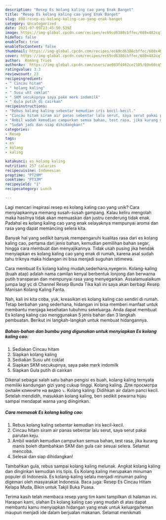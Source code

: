 ```yaml
---
description: "Resep Es kolang kaling cao yang Enak Banget"
title: "Resep Es kolang kaling cao yang Enak Banget"
slug: 698-resep-es-kolang-kaling-cao-yang-enak-banget
category: Uncategorized
date: 2021-07-09T23:45:50.539Z
image: https://img-global.cpcdn.com/recipes/ec69cd6388cbffec/680x482cq70/es-kolang-kaling-cao-foto-resep-utama.jpg
hideToc: false
enableToc: true
enableTocContent: false
thumbnail: https://img-global.cpcdn.com/recipes/ec69cd6388cbffec/680x482cq70/es-kolang-kaling-cao-foto-resep-utama.jpg
cover: https://img-global.cpcdn.com/recipes/ec69cd6388cbffec/680x482cq70/es-kolang-kaling-cao-foto-resep-utama.jpg
author:  Komang Tries
authorAv:  https://img-global.cpcdn.com/users/ae083fd462ce2105/60x60cq50/avatar.jpg
ratingvalue: 3.3
reviewcount: 23
recipeingredient:
- " Cincau hitam"
- " kolang kaling"
- " Susu uht coklat"
- " SKM secukupnya saya pake merk indomilk"
- " Gula putih di cairkan"
recipeinstructions:
- "Rebus kolang kaling sebentar kemudian iris kecil-kecil."
- "Cincau hitam siram air panas sebentar lalu serut, saya serut pakai parutan keju."
- "Ambil wadah kemudian campurkan semua bahan, test rasa, jika kurang manis boleh dtambahkan SKM dan gula cair sesuai selera. Selamat mencoba."
- "Sudah jadi dan siap dihidangkan!"
categories:
- Resep
tags:
- es
- kolang
- kaling

katakunci: es kolang kaling 
nutrition: 257 calories
recipecuisine: Indonesian
preptime: "PT29M"
cooktime: "PT33M"
recipeyield: "1"
recipecategory: Lunch

---
```



Lagi mencari inspirasi resep es kolang kaling cao yang unik? Cara menyiapkannya memang susah-susah gampang. Kalau keliru mengolah maka hasilnya tidak akan memuaskan dan justru cenderung tidak enak. Padahal es kolang kaling cao yang enak selayaknya mempunyai aroma dan rasa yang dapat memancing selera kita.


Banyak hal yang sedikit banyak mempengaruhi kualitas rasa dari es kolang kaling cao, pertama dari jenis bahan, kemudian pemilihan bahan segar, hingga cara membuat dan menyajikannya. Tidak usah pusing jika hendak menyiapkan es kolang kaling cao yang enak di rumah, karena asal sudah tahu triknya maka hidangan ini bisa menjadi suguhan istimewa.

Cara membuat Es kolang kaling mudah,sederhana,nyegerin. Kolang-kaling (buah atap) adalah nama camilan kenyal berbentuk lonjong dan berwarna putih transparan dan mempunyai rasa yang menyegarkan. Assalamualaikum jumpa lagi yc di Channel Resep Bunda Tika kali ini saya akan berbagi Resep Manisan Kolang Kaling Fanta.


Nah, kali ini kita coba, yuk, kreasikan es kolang kaling cao sendiri di rumah. Tetap berbahan yang sederhana, hidangan ini bisa memberi manfaat untuk membantu menjaga kesehatan tubuhmu sekeluarga. Anda dapat membuat Es kolang kaling cao menggunakan 5 jenis bahan dan 3 langkah pembuatan. Berikut ini langkah-langkah untuk membuat hidangannya.

<!--inarticleads1-->

##### Bahan-bahan dan bumbu yang digunakan untuk menyiapkan Es kolang kaling cao:

1. Sediakan  Cincau hitam
1. Siapkan  kolang kaling
1. Sediakan  Susu uht coklat
1. Siapkan  SKM secukupnya, saya pake merk indomilk
1. Siapkan  Gula putih di cairkan


Dikenal sebagai salah satu bahan pengisi es buah, kolang kaling ternyata memiliki kandungan gizi yang cukup tinggi. Kolang kaling. Для просмотра онлайн кликните на видео ⤵. Kolang kaling: Didihkan air dalam panci kecil. Setelah mendidih, masukkan kolang kaling, beri sedikit pewarna hijau sampai mendapat warna yang diinginkan. 

<!--inarticleads2-->

##### Cara memasak Es kolang kaling cao:

1. Rebus kolang kaling sebentar kemudian iris kecil-kecil.
1. Cincau hitam siram air panas sebentar lalu serut, saya serut pakai parutan keju.
1. Ambil wadah kemudian campurkan semua bahan, test rasa, jika kurang manis boleh dtambahkan SKM dan gula cair sesuai selera. Selamat mencoba.
1. Selesai dan siap dihidangkan!

Tambahkan gula, rebus sampai kolang kaling melunak. Angkat kolang kaling dan dinginkan kemudian iris tipis. Es Kolang kaling merupakan minuman populer di Indonesia. Es kolang-kaling selalu menjadi minuman paling digemari oleh masyarakat Indonesia. Baca juga: Resep Es Cincau Hitam Kelapa Muda, Bikin untuk Takjil Buka Puasa. 

Terima kasih telah membaca resep yang tim kami tampilkan di halaman ini. Harapan kami, olahan Es kolang kaling cao yang mudah di atas dapat membantu kamu menyiapkan hidangan yang enak untuk keluarga/teman maupun menjadi ide dalam berjualan makanan. Selamat menikmati
